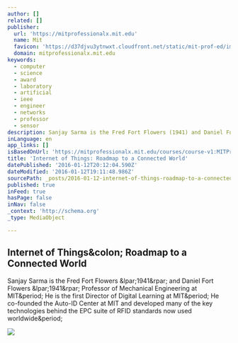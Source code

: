```yaml
---
author: []
related: []
publisher:
  url: 'https://mitprofessionalx.mit.edu'
  name: Mit
  favicon: 'https://d37djvu3ytnwxt.cloudfront.net/static/mit-prof-ed/images/favicon.9744f0ea7f78.ico'
  domain: mitprofessionalx.mit.edu
keywords:
  - computer
  - science
  - award
  - laboratory
  - artificial
  - ieee
  - engineer
  - networks
  - professor
  - sensor
description: Sanjay Sarma is the Fred Fort Flowers (1941) and Daniel Fort Flowers (1941) Professor of Mechanical Engineering at MIT. He is the first Director of Digital Learning at MIT. He co-founded the Auto-ID Center at MIT and developed many of the key technologies behind the EPC suite of RFID standards now used worldwide.
inLanguage: en
app_links: []
isBasedOnUrl: 'https://mitprofessionalx.mit.edu/courses/course-v1:MITProfessionalX+IOTx+2016_T1/about?utm_source=edx&utm_medium=email&utm_content=jan7&utm_campaign=dp-2016&mc_cid=17c772446b&mc_eid=0074de51b8'
title: 'Internet of Things: Roadmap to a Connected World'
datePublished: '2016-01-12T20:12:04.590Z'
dateModified: '2016-01-12T19:11:48.986Z'
sourcePath: _posts/2016-01-12-internet-of-things-roadmap-to-a-connected-world.md
published: true
inFeed: true
hasPage: false
inNav: false
_context: 'http://schema.org'
_type: MediaObject

---
```

<article style=""><h1>Internet of Things&amp;colon; Roadmap to a Connected World</h1><p>Sanjay Sarma is the Fred Fort Flowers &amp;lpar;1941&amp;rpar; and Daniel Fort Flowers &amp;lpar;1941&amp;rpar; Professor of Mechanical Engineering at MIT&amp;period; He is the first Director of Digital Learning at MIT&amp;period; He co-founded the Auto-ID Center at MIT and developed many of the key technologies behind the EPC suite of RFID standards now used worldwide&amp;period;</p><img src="http://web.mit.edu/professional/images/IoT/sarma300.jpg" /></article>